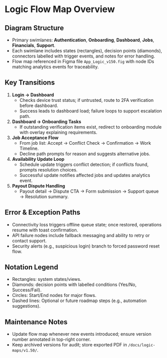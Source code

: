 # Logic Flow Map Overview

## Diagram Structure
- Primary swimlanes: **Authentication**, **Onboarding**, **Dashboard**, **Jobs**, **Financials**, **Support**.
- Each swimlane includes states (rectangles), decision points (diamonds), connectors labelled with trigger events, and notes for error handling.
- Flow map referenced in Figma file `App_Logic_v150.fig` with node IDs matching analytics events for traceability.

## Key Transitions
1. **Login → Dashboard**
   - Checks device trust status; if untrusted, route to 2FA verification before dashboard.
   - Success leads to dashboard load; failure loops to support escalation path.
2. **Dashboard → Onboarding Tasks**
   - If outstanding verification items exist, redirect to onboarding module with overlay explaining requirements.
3. **Job Acceptance Flow**
   - From job list: Accept → Conflict Check → Confirmation → Work Timeline.
   - Decline path prompts for reason and suggests alternative jobs.
4. **Availability Update Loop**
   - Schedule update triggers conflict detection; if conflicts found, prompts resolution choices.
   - Successful update notifies affected jobs and updates analytics event.
5. **Payout Dispute Handling**
   - Payout detail → Dispute CTA → Form submission → Support queue → Resolution summary.

## Error & Exception Paths
- Connectivity loss triggers offline queue state; once restored, operations resume with toast confirmation.
- API failure nodes include fallback messaging and ability to retry or contact support.
- Security alerts (e.g., suspicious login) branch to forced password reset flow.

## Notation Legend
- Rectangles: system states/views.
- Diamonds: decision points with labelled conditions (Yes/No, Success/Fail).
- Circles: Start/End nodes for major flows.
- Dashed lines: Optional or future roadmap steps (e.g., automation suggestions).

## Maintenance Notes
- Update flow map whenever new events introduced; ensure version number annotated in top-right corner.
- Keep archived versions for audit; store exported PDF in `/docs/logic-maps/v1.50/`.
